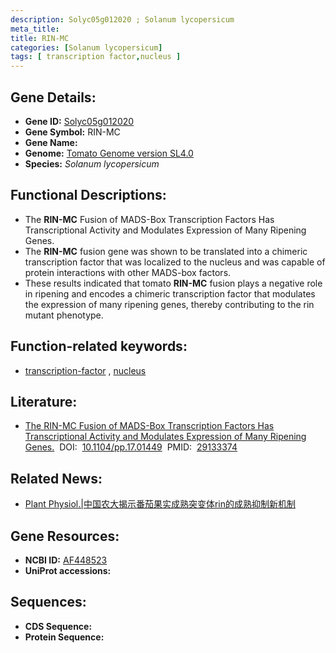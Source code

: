 ```yaml
---
description: Solyc05g012020 ; Solanum lycopersicum
meta_title:
title: RIN-MC
categories: [Solanum lycopersicum]
tags: [ transcription factor,nucleus ]
---
```


## Gene Details:
- **Gene ID:**	[Solyc05g012020]()
- **Gene Symbol:** RIN-MC
- **Gene Name:** 
- **Genome:** [Tomato Genome version SL4.0](https://solgenomics.net/organism/solanum_lycopersicum/genome)
- **Species:** *Solanum lycopersicum*

## Functional Descriptions:
   - The **RIN-MC** Fusion of MADS-Box Transcription Factors Has Transcriptional Activity and Modulates Expression of Many Ripening Genes.
   - The **RIN-MC** fusion gene was shown to be translated into a chimeric transcription factor that was localized to the nucleus and was capable of protein interactions with other MADS-box factors.
   - These results indicated that tomato **RIN-MC** fusion plays a negative role in ripening and encodes a chimeric transcription factor that modulates the expression of many ripening genes, thereby contributing to the rin mutant phenotype.

## Function-related keywords:
   - [transcription-factor](/tags/transcription-factor/)&nbsp;,&nbsp;[nucleus](/tags/nucleus/)

## Literature:
   - [The RIN-MC Fusion of MADS-Box Transcription Factors Has Transcriptional Activity and Modulates Expression of Many Ripening Genes.]( https://academic.oup.com/plphys/article/176/1/891/6117433)&nbsp;&nbsp;DOI:&nbsp;&nbsp;[10.1104/pp.17.01449](https://academic.oup.com/plphys/article/176/1/891/6117433)&nbsp;&nbsp;PMID:&nbsp;&nbsp;[29133374](https://pubmed.ncbi.nlm.nih.gov/29133374/)

## Related News:
   - [Plant Physiol.|中国农大揭示番茄果实成熟突变体rin的成熟抑制新机制](https://mp.weixin.qq.com/s?__biz=MzIyOTY2NDYyNQ==&mid=2247486939&idx=1&sn=632eec03d8fe9a6099006e8354a969bb&chksm=e8be7fc5dfc9f6d3d1ec2602fae949a966388ef9ab573d13a145712374224c0c28588443a4e3&scene=27#wechat_redirect)

## Gene Resources:
- **NCBI ID:**  [AF448523](https://www.ncbi.nlm.nih.gov/gene/?term=AF448523)
- **UniProt accessions:** [](https://www.uniprot.org/uniprotkb//entry)



## Sequences:
- **CDS Sequence:**
- **Protein Sequence:**
